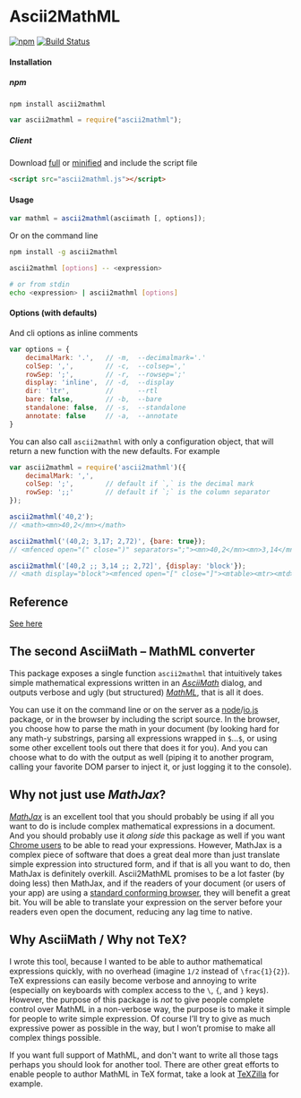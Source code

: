 Ascii2MathML
============

[![npm](https://img.shields.io/npm/v/ascii2mathml.svg)](https://www.npmjs.com/package/ascii2mathml)
[![Build Status](https://travis-ci.org/runarberg/ascii2mathml.svg?branch=master)](https://travis-ci.org/runarberg/ascii2mathml)

#### Installation ####

##### npm #####

```bash
npm install ascii2mathml
```

```js
var ascii2mathml = require("ascii2mathml");
```

##### Client #####

Download
[full](https://raw.githubusercontent.com/runarberg/ascii2mathml/gh-pages/dist/ascii2mathml.js)
or
[minified](https://raw.githubusercontent.com/runarberg/ascii2mathml/gh-pages/dist/ascii2mathml.min.js)
and include the script file

```html
<script src="ascii2mathml.js"></script>
```

#### Usage ####

```js
var mathml = ascii2mathml(asciimath [, options]);
```

Or on the command line

```bash
npm install -g ascii2mathml

ascii2mathml [options] -- <expression>

# or from stdin
echo <expression> | ascii2mathml [options]
```

#### Options (with defaults) ####

And cli options as inline comments

```js
var options = {
    decimalMark: '.',   // -m,  --decimalmark='.'
    colSep: ',',        // -c,  --colsep=','
    rowSep: ';',        // -r,  --rowsep=';'
    display: 'inline',  // -d,  --display
    dir: 'ltr',         //      --rtl
    bare: false,        // -b,  --bare
    standalone: false,  // -s,  --standalone
    annotate: false     // -a,  --annotate
}
```

You can also call `ascii2mathml` with only a configuration object,
that will return a new function with the new defaults. For example

```js
var ascii2mathml = require('ascii2mathml')({
    decimalMark: ',',
    colSep: ';',        // default if `,` is the decimal mark
    rowSep: ';;'        // default if `;` is the column separator
});

ascii2mathml('40,2');
// <math><mn>40,2</mn></math>

ascii2mathml('(40,2; 3,17; 2,72)', {bare: true});
// <mfenced open="(" close=")" separators=";"><mn>40,2</mn><mn>3,14</mn><mn>2,72</mn></mfenced>

ascii2mathml('[40,2 ;; 3,14 ;; 2,72]', {display: 'block'});
// <math display="block"><mfenced open="[" close="]"><mtable><mtr><mtd><mn>40,2</mn></mtd></mtr><mtr><mtd><mn>3,14</mn></mtd></mtr><mtr><mtd><mn>2,72</mn></mtd></mtr></mtable></mfenced></math>
```


Reference
---------

[See here](http://runarberg.github.io/ascii2mathml/#reference)


The second AsciiMath – MathML converter
---------------------------------------

This package exposes a single function `ascii2mathml` that intuitively
takes simple mathematical expressions written in an
[*AsciiMath*](http://asciimath.org/) dialog, and outputs verbose and
ugly (but structured) [*MathML*](http://www.w3.org/Math/), that is all
it does.

You can use it on the command line or on the server as a
[node](http://nodejs.org/)/[io.js](https://iojs.org/) package, or in
the browser by including the script source. In the browser, you choose
how to parse the math in your document (by looking hard for any math-y
substrings, parsing all expressions wrapped in `$`…`$`, or using some
other excellent tools out there that does it for you). And you can
choose what to do with the output as well (piping it to another
program, calling your favorite DOM parser to inject it, or just
logging it to the console).


Why not just use *MathJax*?
---------------------------

[*MathJax*](http://www.mathjax.org/) is an excellent tool that you
should probably be using if all you want to do is include complex
mathematical expressions in a document. And you should probably use it
*along side* this package as well if you want
[Chrome users](http://www.chromestatus.com/features/5240822173794304)
to be able to read your expressions. However, MathJax is a complex
piece of software that does a great deal more than just translate
simple expression into structured form, and if that is all you want to
do, then MathJax is definitely overkill. Ascii2MathML promises to be a
lot faster (by doing less) then MathJax, and if the readers of your
document (or users of your app) are using a
[standard conforming browser](http://caniuse.com/#feat=mathml), they
will benefit a great bit. You will be able to translate your
expression on the server before your readers even open the document,
reducing any lag time to native.


Why AsciiMath / Why not TeΧ?
----------------------------

I wrote this tool, because I wanted to be able to author mathematical
expressions quickly, with no overhead (imagine `1/2` instead of
`\frac{1}{2}`). TeΧ expressions can easily become verbose and annoying
to write (especially on keyboards with complex access to the `\`, `{`,
and `}` keys). However, the purpose of this package is *not* to give
people complete control over MathML in a non-verbose way, the purpose
is to make it simple for people to write simple expression. Of course
I’ll try to give as much expressive power as possible in the way, but
I won’t promise to make all complex things possible.

If you want full support of MathML, and don't want to write all those
tags perhaps you should look for another tool. There are other great
efforts to enable people to author MathML in TeX format, take a look
at [TeXZilla](https://github.com/fred-wang/TeXZilla) for example.

